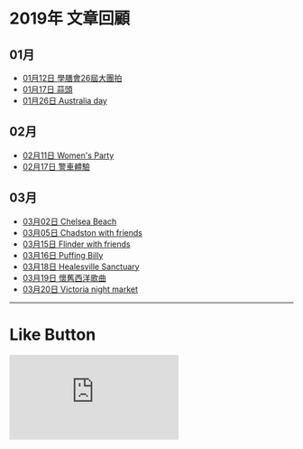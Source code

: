 # 2019年 文章回顧

## 01月
* [01月12日 學膳會26屆大團拍](https://s9443112.github.io/github_blog/2019/2019-01-12/ "學膳會26屆大團拍")
* [01月17日 蒜頭](https://s9443112.github.io/github_blog/2019/2019-01-17/ "蒜頭")
* [01月26日 Australia day](https://s9443112.github.io/github_blog/2019/2019-01-26/ "Australia day")

## 02月
* [02月11日 Women's Party](https://s9443112.github.io/github_blog/2019/2019-02-11/ "Women's Party")
* [02月17日 警車體驗](https://s9443112.github.io/github_blog/2019/2019-02-17/ "警車體驗")

## 03月
* [03月02日 Chelsea Beach](https://s9443112.github.io/github_blog/2019/2019-03-02/ "Chelsea Beach")
* [03月05日 Chadston with friends](https://s9443112.github.io/github_blog/2019/2019-03-05/ "Chadston with friends")
* [03月15日 Flinder with friends](https://s9443112.github.io/github_blog/2019/2019-03-15/ "Flinder with friends")
* [03月16日 Puffing Billy](https://s9443112.github.io/github_blog/2019/2019-03-16/ "Puffing Billy")
* [03月18日  Healesville Sanctuary](https://s9443112.github.io/github_blog/2019/2019-03-18/ " Healesville Sanctuary")
* [03月19日 懷舊西洋歌曲](https://s9443112.github.io/github_blog/2019/2019-03-19/ "懷舊西洋歌曲")
* [03月20日 Victoria night market](https://s9443112.github.io/github_blog/2019/2019-03-20/ "Victoria night market")

* * *

# Like Button

  <iframe class="lc-margin-top-64 lc-margin-bottom-32 lc-mobile" data-v-b66e9a5a="" frameborder="0" src="https://button.like.co/in/embed/s9443112/button"> </iframe>